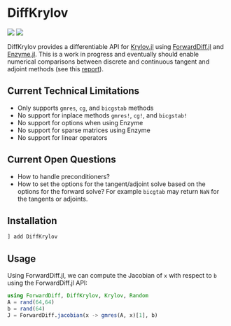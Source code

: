 # DiffKrylov
[![][build-latest-img]][build-url] [![][codecov-latest-img]][codecov-latest-url]

DiffKrylov provides a differentiable API for
[Krylov.jl](https://github.com/JuliaSmoothOptimizers/Krylov.jl) using
[ForwardDiff.jl](https://github.com/JuliaDiff/ForwardDiff.jl) and
[Enzyme.jl](https://github.com/EnzymeAD/Enzyme.jl). This is a work in progress and
eventually should enable numerical comparisons between discrete and continuous
tangent and adjoint methods (see this
[report](http://137.226.34.227/Publications/AIB/2012/2012-10.pdf)).

## Current Technical Limitations

* Only supports `gmres`, `cg`, and `bicgstab` methods
* No support for inplace methods `gmres!`, `cg!`, and `bicgstab!`
* No support for options when using Enzyme
* No support for sparse matrices using Enzyme
* No support for linear operators

## Current Open Questions
* How to handle preconditioners?
* How to set the options for the tangent/adjoint solve based on the options for the forward solve? For example `bicgtab` may return `NaN` for the tangents or adjoints.

## Installation

```julia
] add DiffKrylov
```

## Usage

Using ForwardDiff.jl, we can compute the Jacobian of `x` with respect to `b` using the ForwardDiff.jl API:

```julia
using ForwardDiff, DiffKrylov, Krylov, Random
A = rand(64,64)
b = rand(64)
J = ForwardDiff.jacobian(x -> gmres(A, x)[1], b)
```

[codecov-latest-img]: https://codecov.io/gh/JuliaSmoothOptimizers/DiffKrylov.jl/branch/main/graphs/badge.svg?branch=main
[codecov-latest-url]: https://codecov.io/github/JuliaSmoothOptimizers/DiffKrylov.jl?branch=main

[build-url]: https://github.com/JuliaSmoothOptimizers/DiffKrylov.jl/actions?query=workflow
[build-latest-img]: https://github.com/JuliaSmoothOptimizers/DiffKrylov.jl/workflows/CI/badge.svg?branch=main
